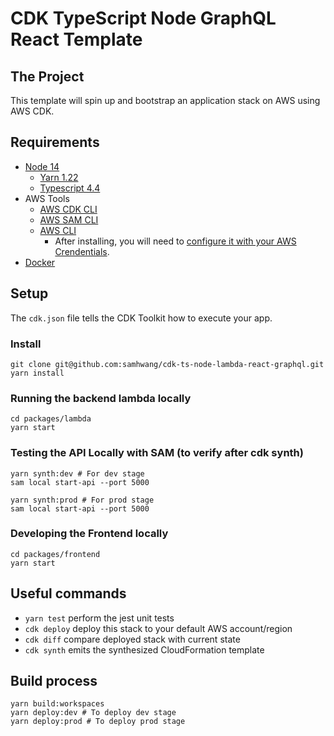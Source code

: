 # CDK TypeScript Node GraphQL React Template

## The Project

This template will spin up and bootstrap an application stack on AWS using AWS CDK.

## Requirements

- [Node 14](https://nodejs.org/en/download/ "Node URL")
  - [Yarn 1.22](https://classic.yarnpkg.com/en/docs/install "Yarn URL")
  - [Typescript 4.4](https://www.typescriptlang.org/download "TS URL")
- AWS Tools
  - [AWS CDK CLI](https://docs.aws.amazon.com/cdk/latest/guide/cli.html "AWS CDK URL")
  - [AWS SAM CLI](https://docs.aws.amazon.com/serverless-application-model/latest/developerguide/serverless-sam-cli-install.html "AWS SAM URL")
  - [AWS CLI](https://docs.aws.amazon.com/cli/latest/userguide/install-cliv2.html "AWS CLI Download")
    - After installing, you will need to [configure it with your AWS Crendentials](https://docs.aws.amazon.com/cli/latest/userguide/cli-chap-configure.html "AWS CLI Configure").
- [Docker](https://docs.docker.com/get-docker/ "Docker URL")

## Setup

The `cdk.json` file tells the CDK Toolkit how to execute your app.

### Install

```shell
git clone git@github.com:samhwang/cdk-ts-node-lambda-react-graphql.git
yarn install
```

### Running the backend lambda locally

```shell
cd packages/lambda
yarn start
```

### Testing the API Locally with SAM (to verify after cdk synth)

```shell
yarn synth:dev # For dev stage
sam local start-api --port 5000

yarn synth:prod # For prod stage
sam local start-api --port 5000
```

### Developing the Frontend locally

```shell
cd packages/frontend
yarn start
```

## Useful commands

- `yarn test` perform the jest unit tests
- `cdk deploy` deploy this stack to your default AWS account/region
- `cdk diff` compare deployed stack with current state
- `cdk synth` emits the synthesized CloudFormation template

## Build process

```shell
yarn build:workspaces
yarn deploy:dev # To deploy dev stage
yarn deploy:prod # To deploy prod stage
```
